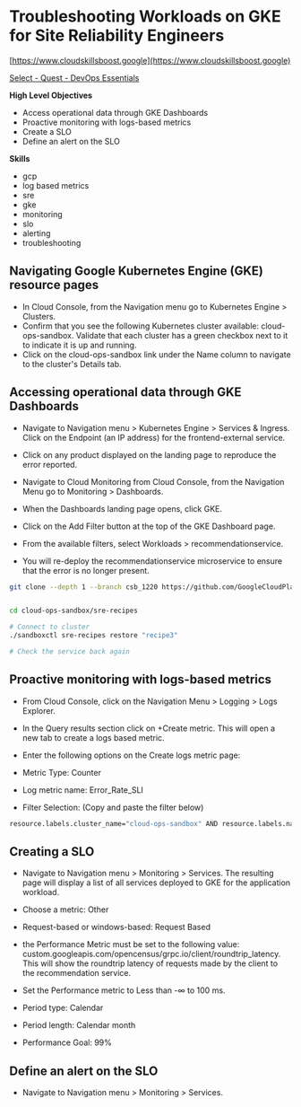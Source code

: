 # Troubleshooting Workloads on GKE for Site Reliability Engineers

[https://www.cloudskillsboost.google](https://www.cloudskillsboost.google)

[Select - Quest -  DevOps Essentials](https://www.cloudskillsboost.google/paths)


**High Level Objectives**
- Access operational data through GKE Dashboards
- Proactive monitoring with logs-based metrics
- Create a SLO
- Define an alert on the SLO



**Skills**
- gcp
- log based metrics
- sre
- gke
- monitoring
- slo
- alerting
- troubleshooting





## Navigating Google Kubernetes Engine (GKE) resource pages

- In Cloud Console, from the Navigation menu go to Kubernetes Engine > Clusters.
- Confirm that you see the following Kubernetes cluster available: cloud-ops-sandbox. Validate that each cluster has a green checkbox next to it to indicate it is up and running.
- Click on the cloud-ops-sandbox link under the Name column to navigate to the cluster's Details tab.

## Accessing operational data through GKE Dashboards

- Navigate to Navigation menu > Kubernetes Engine > Services & Ingress. Click on the Endpoint (an IP address) for the frontend-external service.
- Click on any product displayed on the landing page to reproduce the error reported.


- Navigate to Cloud Monitoring from Cloud Console, from the Navigation Menu go to Monitoring > Dashboards.
- When the Dashboards landing page opens, click GKE.
- Click on the Add Filter button at the top of the GKE Dashboard page.
- From the available filters, select Workloads > recommendationservice.

- You will re-deploy the recommendationservice microservice to ensure that the error is no longer present.

```bash
git clone --depth 1 --branch csb_1220 https://github.com/GoogleCloudPlatform/cloud-ops-sandbox.git


cd cloud-ops-sandbox/sre-recipes

# Connect to cluster
./sandboxctl sre-recipes restore "recipe3"

# Check the service back again
```

## Proactive monitoring with logs-based metrics

- From Cloud Console, click on the Navigation Menu > Logging > Logs Explorer.
- In the Query results section click on +Create metric. This will open a new tab to create a logs based metric.
- Enter the following options on the Create logs metric page:

- Metric Type: Counter
- Log metric name: Error_Rate_SLI
- Filter Selection: (Copy and paste the filter below)

```bash
resource.labels.cluster_name="cloud-ops-sandbox" AND resource.labels.namespace_name="default" AND resource.type="k8s_container" AND labels.k8s-pod/app="recommendationservice" AND severity>=ERROR
```

## Creating a SLO

- Navigate to Navigation menu > Monitoring > Services. The resulting page will display a list of all services deployed to GKE for the application workload.

- Choose a metric: Other

- Request-based or windows-based: Request Based
- the Performance Metric must be set to the following value: custom.googleapis.com/opencensus/grpc.io/client/roundtrip_latency. This will show the roundtrip latency of requests made by the client to the recommendation service.
- Set the Performance metric to Less than -∞ to 100 ms.

- Period type: Calendar
- Period length: Calendar month
- Performance Goal: 99%


## Define an alert on the SLO

- Navigate to Navigation menu > Monitoring > Services.


